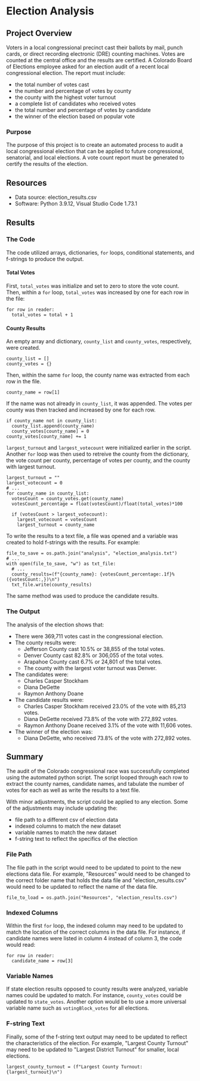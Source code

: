 # Election Analysis
## Project Overview
Voters in a local congressional precinct cast their ballots by mail, punch cards, or direct recording electronic (DRE) counting machines. Votes are counted at the central office and the results are certified. A Colorado Board of Elections employee asked for an election audit of a recent local congressional election. The report must include: 
* the total number of votes cast
* the number and percentage of votes by county
* the county with the highest voter turnout
* a complete list of candidates who received votes
* the total number and percentage of votes by candidate
* the winner of the election based on popular vote

### Purpose
The purpose of this project is to create an automated process to audit a local congressional election that can be applied to future congressional, senatorial, and local elections. A vote count report must be generated to certify the results of the election.

## Resources
- Data source: election_results.csv
- Software: Python 3.9.12, Visual Studio Code 1.73.1

## Results
### The Code
The code utilized arrays, dictionaries, `for` loops, conditional statements, and f-strings to produce the output. 

#### Total Votes
First, `total_votes` was initialize and set to zero to store the vote count. Then, within a `for` loop, `total_votes` was increased by one for each row in the file:
```
for row in reader:
  total_votes = total + 1
```

#### County Results
An empty array and dictionary, `county_list` and `county_votes`, respectively, were created. 
```
county_list = []
county_votes = {}
```
Then, within the same `for` loop, the county name was extracted from each row in the file. 
```
county_name = row[1]
```
If the name was not already in `county_list`, it was appended. The votes per county was then tracked and increased by one for each row.
```
if county_name not in county_list:
  county_list.append(county_name)
  county_votes[county_name] = 0
county_votes[county_name] += 1
```
`largest_turnout` and `largest_votecount` were initialized earlier in the script. Another `for` loop was then used to retreive the county from the dictionary, the vote count per county, percentage of votes per county, and the county with largest turnout. 
```
largest_turnout = ""
largest_votecount = 0
# ...
for county_name in county_list:
  votesCount = county_votes.get(county_name)
  votesCount_percentage = float(votesCount)/float(total_votes)*100
  
  if (votesCount > largest_votecount):
    largest_votecount = votesCount
    largest_turnout = county_name
```
To write the results to a text file, a file was opened and a variable was created to hold f-strings with the results. For example: 
```
file_to_save = os.path.join("analysis", "election_analysis.txt")
# ...
with open(file_to_save, "w") as txt_file:
  # ...
  county_results=(f"{county_name}: {votesCount_percentage:.1f}% ({votesCount:,})\n")
  txt_file.write(county_results)
```
The same method was used to produce the candidate results. 

### The Output
The analysis of the election shows that:
- There were 369,711 votes cast in the congressional election.
- The county results were:
  - Jefferson County cast 10.5% or 38,855 of the total votes.
  - Denver County cast 82.8% or 306,055 of the total votes.
  - Arapahoe County cast 6.7% or 24,801 of the total votes.
  - The county with the largest voter turnout was Denver.
- The candidates were:
  - Charles Casper Stockham
  - Diana DeGette
  - Raymon Anthony Doane
- The candidate results were:
  -  Charles Casper Stockham received 23.0% of the vote with 85,213 votes.
  -  Diana DeGette received 73.8% of the vote with 272,892 votes.
  -  Raymon Anthony Doane received 3.1% of the vote with 11,606 votes.
- The winner of the election was:
  - Diana DeGette, who received 73.8% of the vote with 272,892 votes.

## Summary
The audit of the Colorado congressional race was successfully completed using the automated python script. The script looped through each row to extract the county names, candidate names, and tabulate the number of votes for each as well as write the results to a text file. 

With minor adjustments, the script could be applied to any election. Some of the adjustments may include updating the: 
* file path to a different csv of election data
* indexed columns to match the new dataset
* variable names to match the new dataset
* f-string text to reflect the specifics of the election 

### File Path
The file path in the script would need to be updated to point to the new elections data file. For example, "Resources" would need to be changed to the correct folder name that holds the data file and "election_results.csv" would need to be updated to reflect the name of the data file.
```
file_to_load = os.path.join("Resources", "election_results.csv")
```

### Indexed Columns
Within the first `for` loop, the indexed column may need to be updated to match the location of the correct columns in the data file. For instance, if candidate names were listed in column 4 instead of column 3, the code would read:
```
for row in reader:
  candidate_name = row[3]
```

### Variable Names
If state election results opposed to county results were analyzed, variable names could be updated to match. For instance, `county_votes` could be updated to `state_votes`. Another option would be to use a more universal variable name such as `votingBlock_votes` for all elections.

### F-string Text
Finally, some of the f-string text output may need to be updated to reflect the characteristics of the election. For example, "Largest County Turnout" may need to be updated to "Largest District Turnout" for smaller, local elections.
```
largest_county_turnout = (f"Largest County Turnout: {largest_turnout}\n")
```
